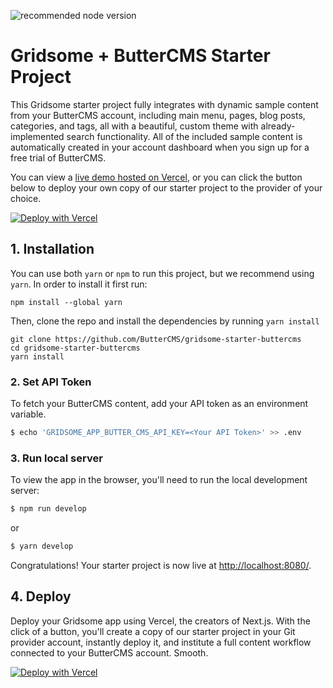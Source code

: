 ![recommended node version](https://img.shields.io/badge/node-v16.16.0-green)

# Gridsome + ButterCMS Starter Project

This Gridsome starter project fully integrates with dynamic sample content from your ButterCMS account, including main
menu, pages, blog posts, categories, and tags, all with a beautiful, custom theme with already-implemented search
functionality. All of the included sample content is automatically created in your account dashboard when you sign up
for a free trial of ButterCMS.

[//]: # (TODO: Use correct Vercel link)
You can view a [live demo hosted on Vercel](http://vuejs-starter-buttercms.vercel.app/), or you can click the button
below to deploy your own copy of our starter project to the provider of your choice.

[//]: # (TODO: Use correct Vercel link)
[![Deploy with Vercel](https://vercel.com/button)](https://vercel.com/new/clone?repository-url=https%3A%2F%2Fgithub.com%2FButterCMS%2Fvuejs-starter-buttercms&env=VITE_APP_BUTTER_CMS_API_KEY&envDescription=Your%20ButterCMS%20API%20Token&envLink=https%3A%2F%2Fbuttercms.com%2Fsettings%2F&project-name=vuejs-starter-buttercms&repo-name=vuejs-starter-buttercms&redirect-url=https%3A%2F%2Fbuttercms.com%2Fonboarding%2Fvercel-starter-deploy-callback%2F&production-deploy-hook=Deploy%20Triggered%20from%20ButterCMS&demo-title=ButterCMS%20Vue.js%20Starter%20Demo&demo-description=Fully%20integrated%20with%20your%20ButterCMS%20account&demo-url=http%3A%2F%2Fvuejs-starter-buttercms.vercel.app%2F&repository-name=vuejs-starter-buttercms&demo-image=https://cdn.buttercms.com/r0tGK8xFRti2iRKBJ0eY)

## 1. Installation

You can use both `yarn` or `npm` to run this project, but we recommend using `yarn`.
In order to install it first run:

```shell
npm install --global yarn
```

Then, clone the repo and install the dependencies by running `yarn install`

```shell
git clone https://github.com/ButterCMS/gridsome-starter-buttercms
cd gridsome-starter-buttercms
yarn install
```

### 2. Set API Token

To fetch your ButterCMS content, add your API token as an environment variable.

```bash
$ echo 'GRIDSOME_APP_BUTTER_CMS_API_KEY=<Your API Token>' >> .env
```

### 3. Run local server

To view the app in the browser, you'll need to run the local development server:

```bash
$ npm run develop
```
or
```bash
$ yarn develop
```

Congratulations! Your starter project is now live at [http://localhost:8080/](http://localhost:8080/).

## 4. Deploy

Deploy your Gridsome app using Vercel, the creators of Next.js. With the click of a button, you'll create
a copy of our starter project in your Git provider account, instantly deploy it, and institute a full content workflow
connected to your ButterCMS account. Smooth.

[![Deploy with Vercel](https://vercel.com/button)](https://vercel.com/new/clone?repository-url=https%3A%2F%2Fgithub.com%2FButterCMS%2Fvuejs-starter-buttercms&env=VITE_APP_BUTTER_CMS_API_KEY&envDescription=Your%20ButterCMS%20API%20Token&envLink=https%3A%2F%2Fbuttercms.com%2Fsettings%2F&project-name=vuejs-starter-buttercms&repo-name=vuejs-starter-buttercms&redirect-url=https%3A%2F%2Fbuttercms.com%2Fonboarding%2Fvercel-starter-deploy-callback%2F&production-deploy-hook=Deploy%20Triggered%20from%20ButterCMS&demo-title=ButterCMS%20Vue.js%20Starter%20Demo&demo-description=Fully%20integrated%20with%20your%20ButterCMS%20account&demo-url=http%3A%2F%2Fvuejs-starter-buttercms.vercel.app%2F&repository-name=vuejs-starter-buttercms&demo-image=https://cdn.buttercms.com/r0tGK8xFRti2iRKBJ0eY)
